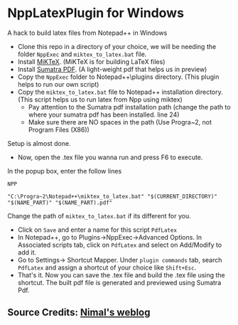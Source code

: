 # NppLatexPlugin for Windows
A hack to build latex files from Notepad++ in Windows

* Clone this repo in a directory of your choice, we will be needing the folder `NppExec` and `miktex_to_latex.bat` file.
* Install [MiKTeX](https://miktex.org/download). (MiKTeX is for building LaTeX files)
* Install [Sumatra PDF](https://www.sumatrapdfreader.org/download-free-pdf-viewer.html). (A light-weight pdf that helps us in preview)
* Copy the `NppExec` folder to Notepad++\plugins directory. (This plugin helps to run our own script)
* Copy the `miktex_to_latex.bat` file to Notepad++ installation directory. (This script helps us to run latex from Npp using miktex)
  * Pay attention to the Sumatra pdf installation path (change the path to where your sumatra pdf has been installed. line 24)
  * Make sure there are NO spaces in the path (Use Progra~2, not Program Files (X86))

Setup is almost done. 
* Now, open the .tex file you wanna run and press F6 to execute.

In the popup box, enter the follow lines

``` 
NPP

"C:\Progra~2\Notepad++\miktex_to_latex.bat" "$(CURRENT_DIRECTORY)" "$(NAME_PART)" "$(NAME_PART).pdf"
```
Change the path of `miktex_to_latex.bat` if its different for you.

* Click on `Save` and enter a name for this script `PdfLatex`
* In Notepad++, go to Plugins->NppExec->Advanced Options. In Associated scripts tab, click on `PdfLatex` and select on Add/Modify to add it.
* Go to Settings-> Shortcut Mapper. Under `plugin commands` tab, search `PdfLatex` and assign a shortcut of your choice like `Shift+Esc`.
* That's it. Now you can save the .tex file and build the .tex file using the shortcut. The built pdf file is generated and previewed using Sumatra Pdf.

## Source Credits: [Nimal's weblog](http://nimal.info/blog/2010/latex-on-windows-with-miktex-and-notepad)
